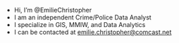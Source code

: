 - Hi, I’m @EmilieChristopher
- I am an independent Crime/Police Data Analyst
- I specialize in GIS, MMIW, and Data Analytics
- I can be contacted at emilie.christopher@comcast.net

<!---
EmilieChristopher/EmilieChristopher is a ✨ special ✨ repository because its `README.md` (this file) appears on your GitHub profile.
You can click the Preview link to take a look at your changes.
--->

